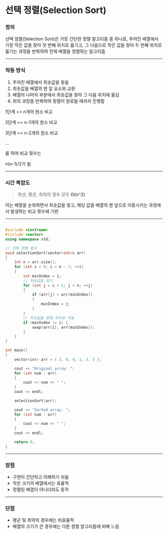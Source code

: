 # 선택 정렬(Selection Sort)

### 정의
선택 정렬(Selection Sort)은 가장 간단한 정렬 알고리즘 중 하나로, 주어진 배열에서 가장 작은 값을 찾아 첫 번째 위치로 옮기고, 그 다음으로 작은 값을 찾아 두 번째 위치로 옮기는 과정을 반복하여 전체 배열을 정렬하는 알고리즘

---

### 작동 방식
1. 주어진 배열에서 최솟값을 찾음
2. 최솟값을 배열의 맨 앞 요소와 교환
3. 배열의 나머지 부분에서 최솟값을 찾아 그 다음 위치에 옮김
4. 위의 과정을 반복하여 정렬이 완료될 때까지 진행합



1단계 => n개의 원소 비교

2단계 => n-1개의 원소 비교

3단계 => n-2개의 원소 비교

...

를 하여 비교 횟수는

n(n-1)/2가 됨

---

### 시간 복잡도
> 최선, 평균, 최악의 경우 모두 **O(n^2)**
> 
이는 배열을 순회하면서 최솟값을 찾고, 해당 값을 배열의 맨 앞으로 이동시키는 과정에서 발생하는 비교 횟수에 기반

---
```C++

#include <iostream>
#include <vector>
using namespace std;

// 선택 정렬 함수
void selectionSort(vector<int>& arr) 
{
    int n = arr.size();
    for (int i = 0; i < n - 1; ++i)
    {
        int minIndex = i;
        // 최솟값을 찾기
        for (int j = i + 1; j < n; ++j)
        {
            if (arr[j] < arr[minIndex])
            {
                minIndex = j;
            }
        }
        // 최솟값을 현재 위치로 이동
        if (minIndex != i) {
            swap(arr[i], arr[minIndex]);
        }
    }
}

int main() 
{
    vector<int> arr = { 2, 6, 4, 1, 3, 5 };

    cout << "Original array: ";
    for (int num : arr) 
    {
        cout << num << " ";
    }
    cout << endl;

    selectionSort(arr);

    cout << "Sorted array: ";
    for (int num : arr) 
    {
        cout << num << " ";
    }
    cout << endl;

    return 0;
}


```
---
### 장점
- 구현이 간단하고 이해하기 쉬움
- 작은 크기의 배열에서는 효율적
- 정렬된 배열이 아니더라도 동작

---

### 단점
- 평균 및 최악의 경우에는 비효율적
- 배열의 크기가 큰 경우에는 다른 정렬 알고리즘에 비해 느림



